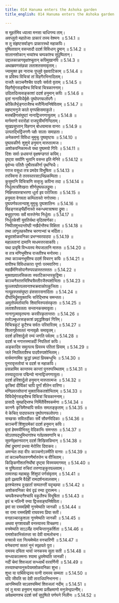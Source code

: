 ```yaml
---
title: 014 Hanuma enters the Ashoka garden
title_english: 014 Hanuma enters the Ashoka garden

---
```

<div class="audioEmbed"  caption="श्रीराम-हरिसीताराममूर्ति-घनपाठिभ्यां वचनम्" src="https://archive.org/download/Ramayana-recitation-Sriram-harisItArAmamUrti-Ghanapaati-v2/Kanda_5/Kanda_5_SK-014-Hanuma_enters_the_Ashoka_garden.mp3"></div>

  
स मूहर्तमिव ध्यात्वा मनसा चाधिगम्य ताम्।  
अवप्लुतो महातेजाः प्राकारं तस्य वेश्मनः ॥ 5.14.1 ॥   
स तु संहृष्टसर्वाङ्गः प्राकारस्थो महाकपिः।  
पुष्पिताग्रान् वसन्तादौ ददर्श विविधान् द्रुमान् ॥ 5.14.2 ॥   
सालानशोकान् भव्यांश्च चम्पकांश्च सुपुष्पितान्।  
उद्दालकान्नागवृक्षांश्चूतान् कपिमुखानपि ॥ 5.14.3 ॥   
अथाम्रवणसंछन्ना लताशतसमावृताम्।  
ज्यामुक्त इव नाराचः पुप्लुवे वृक्षवाटिकाम् ॥ 5.14.4 ॥   
स प्रविश्य विचित्रां तां विहगैरभिनादिताम्।  
राजतैः काञ्चनैश्चैव पादपैः सर्वतो वृताम् ॥ 5.14.5 ॥   
विहगैर्मृगसङ्घैश्च विचित्रां चित्रकाननाम्।  
उदितादित्यसङ्काशां ददर्श हनुमान् कपिः ॥ 5.14.6 ॥   
वृतां नानाविधैर्वृक्षैः पुष्पोपगफलोपगैः।  
कौकिलैर्भृङ्गराजैश्च मत्तैर्नित्यनिषेविताम् ॥ 5.14.7 ॥   
प्रहृष्टमनुजे काले मृगपक्षिसमाकुले।  
मत्तबर्हिणसंघुष्टां नानाद्विजगणायुताम् ॥ 5.14.8 ॥   
मार्गमाणो वरारोहां राजपुत्रीमनिन्दिताम्।  
सुखप्रसुप्तान् विहगान् बोधयामास वानरः ॥ 5.14.9 ॥   
उत्पतद्भिर्द्विजगणैः पक्षैः सालाः समाहताः।  
अनेकवर्णा विविधा मुमुचुः पुष्पवृष्टयः ॥ 5.14.10 ॥   
पुष्पावकीर्णः शुशुभे हनुमान् मारुतात्मजः।  
अशोकवनिकामध्ये यथा पुष्पमयो गिरिः ॥ 5.14.11 ॥   
दिशः सर्वाः प्रधावन्तं वृक्षषण्डगतं कपिम्।  
दृष्ट्वा सर्वाणि भूतानि वसन्त इति मेनिरे ॥ 5.14.12 ॥   
वृक्षेभ्यः पतितैः पुष्पैरवकीर्णा पृथग्विधैः।  
रराज वसुधा तत्र प्रमदेव विभूषिता ॥ 5.14.13 ॥   
तरस्विना ते तरवस्तरसाऽभिप्रकम्पिताः।  
कुसुमानि विचित्राणि ससृजुः कपिना तदा ॥ 5.14.14 ॥   
निर्धूतपत्रशिखराः शीर्णपुष्पफलद्रुमाः।  
निक्षिप्तवस्त्राभरणा धूर्ता इव पराजिताः ॥ 5.14.15 ॥   
हनूमता वेगवता कम्पितास्ते नगोत्तमाः।  
पुष्पपर्णफलान्याशु मुमुचुः पुष्पशालिनः ॥ 5.14.16 ॥   
विहङ्गसङ्घैर्हीनास्ते स्कन्धमात्राश्रया द्रुमाः।  
बभूवुरगमाः सर्वे मारुतेनेव निर्धुताः ॥ 5.14.17 ॥   
निर्धूतकेशी युवतिर्यथा मृदितवर्णका।  
निष्पीतशुभदन्तोष्ठी नखैर्दन्तैश्च विक्षिता ॥ 5.14.18 ॥   
तथा लांगूलहस्तैश्च चरणाभ्यां च मर्दिता।  
बभूवाशोकवनिका प्रभग्नवरपादपा ॥ 5.14.19 ॥   
महालतानां दामानि व्यधमत्तरसाकपिः।  
यथा प्रावृषि विन्ध्यस्य मेघजालानि मारुतः ॥ 5.14.20 ॥   
स तत्र मणिभूमीश्च राजतीश्च मनोरमाः।  
तथा काञ्चनभूमीश्च ददर्श विचरन् कपिः ॥ 5.14.21 ॥   
वापीश्च विविधाकाराः पूर्णाः परमवारिणा।  
महार्हैर्मणिसोपानैरुपपन्नास्ततस्ततः ॥ 5.14.22 ॥   
मुक्ताप्रवालसिकताः स्फाटिकान्तरकुट्टिमाः।  
काञ्चनैस्तरुभिश्चित्रैस्तीरजैरुपशोभिताः ॥ 5.14.23 ॥   
फुल्लपद्मोत्पलवनाश्चक्रवाकोपकूजिताः।  
नत्यूहरुतसंघुष्टा हंससारसनादिताः ॥ 5.14.24 ॥   
दीर्घाभिर्द्रुमयुक्ताभिः सरिद्भिश्च समन्ततः।  
अमुतोपमतोयाभिः शिवाभिरुपसंस्कृताः ॥ 5.14.25 ॥   
लताशतैरवतताः सन्तानकसमावृताः।  
नानागुल्मावृतघनाः करवीरकृतान्तराः ॥ 5.14.26 ॥   
ततोऽम्बुधरसङ्काशं प्रवृद्धशिखरं गिरिम्।  
विचित्रकूटं कूटैश्च सर्वतः परिवारितम् ॥ 5.14.27 ॥   
शिलागृहैरवततं नानावृक्षैः समावृतम्।  
ददर्श हरिशार्दूलो रम्यं जगति पर्वतम् ॥ 5.14.28 ॥   
ददर्श च नगात्तस्मान्नदीं निपतितां कपिः।  
अङ्कादिव समुत्पत्य प्रियस्य पतितां प्रियाम् ॥ 5.14.29 ॥   
जले निपतिताग्रैश्च पादपैरुपशोभिताम्।  
वार्यमाणामिव क्रुद्धां प्रमदां प्रियबन्धुभिः ॥ 5.14.30 ॥   
पुनरावृत्ततोयां च ददर्श स महाकपिः।  
प्रसन्नामिव कान्तस्य कान्तां पुनरुपस्थिताम् ॥ 5.14.31 ॥   
तस्यादूरात्स पद्मिन्यो नानाद्विजगणायुताः।  
ददर्श हरिशार्दूलो हनुमान् मारुतात्मजः ॥ 5.14.32 ॥   
कृत्रिमां दीर्घिकां चापि पूर्णां शीतेन वारिणा।  
मणिप्रवरसोपानां मुक्तासिकतशोभिताम् ॥ 5.14.33 ॥   
विविधैर्मृगसङ्घैश्च विचित्रां चित्रकाननाम्।  
प्रासादैः सुमहद्भिश्च निर्मितैर्विश्वकर्मणा ॥ 5.14.34 ॥   
काननैः कृत्रिमैश्चापि सर्वतः समलङ्कृताम् ॥ 5.14.35 ॥   
ये केचित् पादपास्तत्र पुष्पोपगफलोपगाः।  
सच्छत्राः सवितर्दीकाः सर्वे सौवर्णवेदिकाः ॥ 5.14.36 ॥   
काञ्चनीं शिंशुपामेकां ददर्श हनुमान् कपिः।  
वृतां हेममयीभिस्तु वेदिकाभिः समन्ततः ॥ 5.14.37 ॥   
सोऽपश्यद्भूमिभागांश्च गर्तप्रस्रवणानि च।  
सुवर्णवृक्षानपरान् ददर्श शिखिसन्निभान् ॥ 5.14.38 ॥   
तेषां द्रुमाणां प्रभया मेरोरिव दिवाकरः।  
अमन्यत तदा वीरः काञ्चनोऽस्मीति वानरः ॥ 5.14.39 ॥   
तां काञ्चनैस्तरुगणैर्मारुतेन च वीजिताम्।  
किङ्किणीशतनिर्घोषां दृष्ट्वा विस्मयमागमत् ॥ 5.14.40 ॥   
स पुष्पिताग्रां रुचिरां तरुणाङ्कुरपल्लवाम्।  
तामारुह्य महाबाहुः शिंशुपां पर्णसंवृताम् ॥ 5.14.41 ॥   
इतो द्रक्ष्यामि वैदेहीं रामदर्शनलालसाम्।  
इतश्चेतश्च दुःखार्तां सम्पतन्तीं यदृच्छया ॥ 5.14.42 ॥   
अशोकवनिका चेयं दृढं रम्या दुरात्मनः।  
चम्पकैश्चन्दनैश्चापि वकुलैश्च विभूषिता ॥ 5.14.43 ॥   
इयं च नलिनी रम्या द्विजसङ्घनिषेविता।  
इमां सा राममहिषी नूनमेष्यति जानकी ॥ 5.14.44 ॥   
सा रामा राममहिषी राघवस्य प्रिया सती।  
वनस़ञ्चारकुशला नूनमेष्यति जानकी ॥ 5.14.45 ॥   
अथवा मृगशावाक्षी वनस्यास्य विचक्षणा।  
वनमेष्यति साऽऽर्येह रामचिन्तानुकर्शिता ॥ 5.14.46 ॥   
रामशोकाभिसंतप्ता सा देवी वामलोचना।  
वनवासे रता नित्यमेष्येत वनचारिणी ॥ 5.14.47 ॥   
वनेचराणां सततं नूनं स्पृहयते पुरा।  
रामस्य दयिता भार्या जनकस्य सुता सती ॥ 5.14.48 ॥   
सन्ध्याकालमनाः श्यामा ध्रुवमेष्यति जानकी।  
नदीं चेमां शिवजलां सन्ध्यार्थे वरवर्णिनी ॥ 5.14.49 ॥   
तस्याश्चाप्यनुरूपेयमशोकवनिका शुभा।  
शुभा या पार्थिवेन्द्रस्य पत्नी रामस्य सम्मता ॥ 5.14.50 ॥   
यदि जीवति सा देवी ताराधिपनिभानना।  
आगमिष्यति साऽवश्यमिमां शिवजलां नदीम् ॥ 5.14.51 ॥   
एवं तु मत्वा हनुमान् महात्मा प्रतीक्षमाणो मनुजेन्द्रपत्नीम्।  
अवेक्षमाणश्च ददर्श सर्वं सुपुष्पिते पर्णघने निलीनः ॥ 5.14.52 ॥   